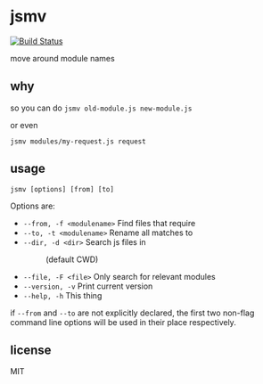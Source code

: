 jsmv
====

[![Build Status](https://travis-ci.org/jarofghosts/jsmv.png?branch=master)](https://travis-ci.org/jarofghosts/jsmv)

move around module names

## why

so you can do `jsmv old-module.js new-module.js`

or even

`jsmv modules/my-request.js request`

## usage

`jsmv [options] [from] [to]`

Options are:

* `--from, -f <modulename>` Find files that require <modulename>
* `--to, -t <modulename>` Rename all matches to <modulename>
* `--dir, -d <dir>` Search js files in <dir> (default CWD)
* `--file, -F <file>` Only search <file> for relevant modules
* `--version, -v` Print current version
* `--help, -h` This thing

if `--from` and `--to` are not explicitly declared, the first two non-flag
command line options will be used in their place respectively.

## license

MIT
